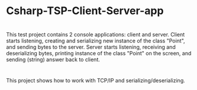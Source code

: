 # Csharp-TSP-Client-Server-app
#
This test project contains 2 console applications: client and server. Client starts listening, creating and serializing new instance 
of the class "Point", and sending bytes to the server. Server starts listening, receiving and deserializing bytes, printing instance of the class "Point"
on the screen, and sending (string) answer back to client.
#
This project shows how to work with TCP/IP and serializing/deserializing.    
#
